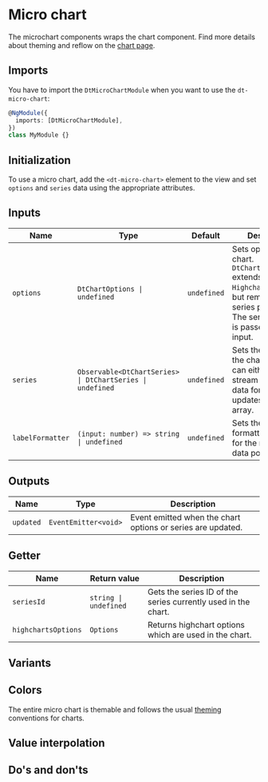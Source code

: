 # Micro chart

<ba-ux-snippet name="micro-chart-intro"></ba-ux-snippet>

<ba-live-example name="DtExampleMicroChartDefault" fullwidth></ba-live-example>

The microchart components wraps the chart component. Find more details about
theming and reflow on the [chart page](/components/charts/).

## Imports

You have to import the `DtMicroChartModule` when you want to use the
`dt-micro-chart`:

```typescript
@NgModule({
  imports: [DtMicroChartModule],
})
class MyModule {}
```

## Initialization

To use a micro chart, add the `<dt-micro-chart>` element to the view and set
`options` and `series` data using the appropriate attributes.

## Inputs

| Name             | Type                                                      | Default     | Description                                                                                                                                                      |
| ---------------- | --------------------------------------------------------- | ----------- | ---------------------------------------------------------------------------------------------------------------------------------------------------------------- |
| `options`        | `DtChartOptions \| undefined`                             | `undefined` | Sets options for the chart. `DtChartOptions` extends from `Highcharts.Options`, but removes the series property. The series property is passed as its own input. |
| `series`         | `Observable<DtChartSeries> \| DtChartSeries \| undefined` | `undefined` | Sets the series of the chart. The type can either be a stream of series data for continuous updates or a static array.                                           |
| `labelFormatter` | `(input: number) => string \| undefined`                  | `undefined` | Sets the label formatter function for the min and max data point.                                                                                                |

## Outputs

| Name      | Type                 | Description                                                 |
| --------- | -------------------- | ----------------------------------------------------------- |
| `updated` | `EventEmitter<void>` | Event emitted when the chart options or series are updated. |

## Getter

| Name                | Return value          | Description                                                   |
| ------------------- | --------------------- | ------------------------------------------------------------- |
| `seriesId`          | `string \| undefined` | Gets the series ID of the series currently used in the chart. |
| `highchartsOptions` | `Options`             | Returns highchart options which are used in the chart.        |

## Variants

<ba-ux-snippet name="micro-chart-variants"></ba-ux-snippet>

## Colors

The entire micro chart is themable and follows the usual
[theming](/patterns/theming) conventions for charts.

## Value interpolation

<ba-ux-snippet name="micro-chart-value-interpolation"></ba-ux-snippet>

## Do's and don'ts

<ba-ux-snippet name="micro-chart-dos-donts"></ba-ux-snippet>
